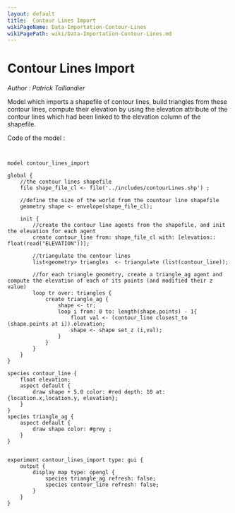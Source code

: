 ```yaml
---
layout: default
title:  Contour Lines Import
wikiPageName: Data-Importation-Contour-Lines
wikiPagePath: wiki/Data-Importation-Contour-Lines.md
---
```


[//]: # (keyword|operator_triangulate)
[//]: # (keyword|operator_closest_to)
[//]: # (keyword|operator_set_z)
[//]: # (keyword|constant_#grey)
[//]: # (keyword|concept_load_file)
[//]: # (keyword|concept_gis)
[//]: # (keyword|concept_shapefile)
# Contour Lines Import


_Author : Patrick Taillandier_

Model which imports a shapefile of contour lines, build triangles from these contour lines, compute their elevation by using the elevation attribute of the contour lines which had been linked to the elevation column of the shapefile. 


Code of the model : 

```


model contour_lines_import

global {
	//the contour lines shapefile
	file shape_file_cl <- file('../includes/contourLines.shp') ;
	
	//define the size of the world from the countour line shapefile
	geometry shape <- envelope(shape_file_cl);
	
	init {
		//create the contour line agents from the shapefile, and init the elevation for each agent
		create contour_line from: shape_file_cl with: [elevation:: float(read("ELEVATION"))];
		
		//triangulate the contour lines
		list<geometry> triangles  <- triangulate (list(contour_line));
		
		//for each triangle geometry, create a triangle_ag agent and compute the elevation of each of its points (and modified their z value)
		loop tr over: triangles {
			create triangle_ag {
				shape <- tr;
				loop i from: 0 to: length(shape.points) - 1{ 
					float val <- (contour_line closest_to (shape.points at i)).elevation;
					shape <- shape set_z (i,val);
				}
			}
		}	
	}
}

species contour_line {
	float elevation;
	aspect default {
		draw shape + 5.0 color: #red depth: 10 at: {location.x,location.y, elevation}; 
	}
}
species triangle_ag {
	aspect default {
		draw shape color: #grey ; 
	}
}


experiment contour_lines_import type: gui {
	output {
		display map type: opengl {
			species triangle_ag refresh: false;
			species contour_line refresh: false;
		}
	}
}
```
